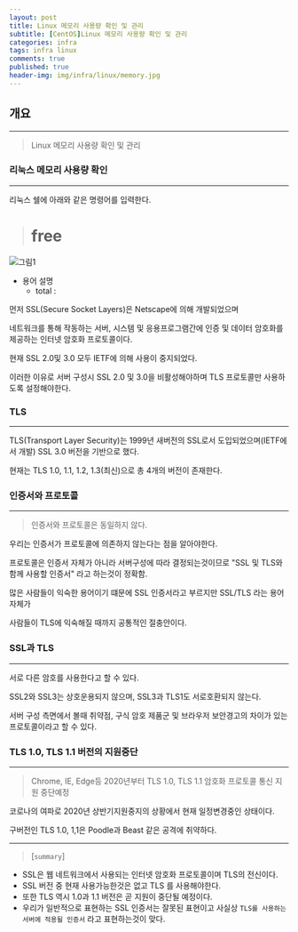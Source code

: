 ```yaml
---
layout: post
title: Linux 메모리 사용량 확인 및 관리 
subtitle: [CentOS]Linux 메모리 사용량 확인 및 관리
categories: infra
tags: infra linux
comments: true
published: true
header-img: img/infra/linux/memory.jpg
---
```


## 개요
---
> Linux 메모리 사용량 확인 및 관리


### 리눅스 메모리 사용량 확인
---

리눅스 쉘에 아래와 같은 명령어를 입력한다.

> # free

![그림1](https://zunoxi.github.io/assets/linux/memory/free.png)

- 용어 설명
    - total : 

먼저 SSL(Secure Socket Layers)은 Netscape에 의해 개발되었으며

네트워크를 통해 작동하는 서버, 시스템 및 응용프로그램간에 인증 및 데이터 암호화를 제공하는 인터넷 암호화 프로토콜이다.

현재 SSL 2.0및 3.0 모두 IETF에 의해 사용이 중지되었다.

이러한 이유로 서버 구성시 SSL 2.0 및 3.0을 비활성해야하며 TLS 프로토콜만 사용하도록 설정해야한다.



### TLS
---

TLS(Transport Layer Security)는 1999년 새버전의 SSL로서 도입되었으며(IETF에서 개발) SSL 3.0 버전을 기반으로 했다.

현재는 TLS 1.0, 1.1, 1.2, 1.3(최신)으로 총 4개의 버전이 존재한다.




### 인증서와 프로토콜
---

> 인증서와 프로토콜은 동일하지 않다.

우리는 인증서가 프로토콜에 의존하지 않는다는 점을 알아야한다.

프로토콜은 인증서 자체가 아니라 서버구성에 따라 결정되는것이므로 "SSL 및 TLS와 함께 사용할 인증서" 라고 하는것이 정확함.

많은 사람들이 익숙한 용어이기 떄문에 SSL 인증서라고 부르지만 SSL/TLS 라는 용어 자체가

사람들이 TLS에 익숙해질 때까지 공통적인 절충안이다.


### SSL과 TLS

---

서로 다른 암호를 사용한다고 할 수 있다.

SSL2와 SSL3는 상호운용되지 않으며, SSL3과 TLS1도 서로호환되지 않는다.

서버 구성 측면에서 볼때 취약점, 구식 암호 제품군 및 브라우저 보안경고의 차이가 있는 프로토콜이라고 할 수 있다.



### TLS 1.0, TLS 1.1 버전의 지원중단

---

> Chrome, IE, Edge등 2020년부터 TLS 1.0, TLS 1.1 암호화 프로토콜 통신 지원 중단예정

코로나의 여파로 2020년 상반기지원중지의 상황에서 현재 일정변경중인 상태이다.

구버전인 TLS 1.0, 1,1은 Poodle과 Beast 같은 공격에 취약하다.


---

> [`summary`]

- SSL은 웹 네트워크에서 사용되는 인터넷 암호화 프로토콜이며 TLS의 전신이다.
- SSL 버전 중 현재 사용가능한것은 없고 TLS 를 사용해야한다.
- 또한 TLS 역시 1.0과 1.1 버전은 곧 지원이 중단될 예정이다.
- 우리가 일반적으로 표현하는 SSL 인증서는 잘못된 표현이고 사실상 `TLS를 사용하는 서버에 적용될 인증서` 라고 표현하는것이 맞다.
